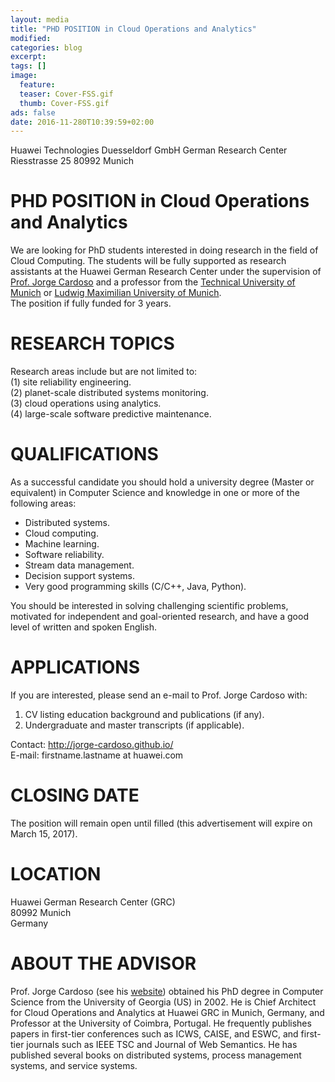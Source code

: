 ```yaml
---
layout: media
title: "PHD POSITION in Cloud Operations and Analytics"
modified:
categories: blog
excerpt:
tags: []
image:
  feature:
  teaser: Cover-FSS.gif
  thumb: Cover-FSS.gif
ads: false
date: 2016-11-280T10:39:59+02:00
---
```



Huawei Technologies Duesseldorf GmbH
German Research Center
Riesstrasse 25
80992 Munich


PHD POSITION in Cloud Operations and Analytics
==============================================
We are looking for PhD students interested in doing research in the field of Cloud Computing. The students will be fully supported as research assistants at the Huawei German Research Center under the supervision of [Prof. Jorge Cardoso](http://jorge-cardoso.github.io/) and a professor from the [Technical University of Munich](http://www.tum.de) or [Ludwig Maximilian University of Munich](http://www.uni-muenchen.de).  
The position if fully funded for 3 years.

RESEARCH TOPICS
===============
Research areas include but are not limited to:  
(1) site reliability engineering.  
(2) planet-scale distributed systems monitoring.  
(3) cloud operations using analytics.  
(4) large-scale software predictive maintenance.  

QUALIFICATIONS
==============
As a successful candidate you should hold a university degree (Master or equivalent) in Computer Science and knowledge in one or more of the following areas:
* Distributed systems.
* Cloud computing.
* Machine learning.
* Software reliability.
* Stream data management.
* Decision support systems.
* Very good programming skills (C/C++, Java, Python).

You should be interested in solving challenging scientific problems, motivated for independent and goal-oriented research, and have a good level of written and spoken English.

APPLICATIONS
============
If you are interested, please send an e-mail to Prof. Jorge Cardoso with:  
1. CV listing education background and publications (if any).
2. Undergraduate and master transcripts (if applicable).

Contact: http://jorge-cardoso.github.io/  
E-mail: firstname.lastname at huawei.com

CLOSING DATE
============
The position will remain open until filled (this advertisement will expire on March 15, 2017).

LOCATION
========
Huawei German Research Center (GRC)  
80992 Munich  
Germany  

ABOUT THE ADVISOR
=================
Prof. Jorge Cardoso (see his [website](http://jorge-cardoso.github.io/)) obtained his PhD degree in Computer Science from the University of Georgia (US) in 2002.
He is Chief Architect for Cloud Operations and Analytics at Huawei GRC in Munich, Germany, and Professor at the University of Coimbra, Portugal.
He frequently publishes papers in first-tier conferences such as ICWS, CAISE, and ESWC, and first-tier journals such as IEEE TSC and Journal of Web Semantics.
He has published several books on distributed systems, process management systems, and service systems.

